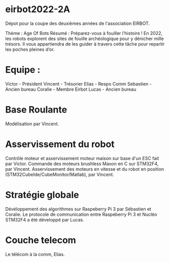 # eirbot2022-2A
Dépot pour la coupe des deuxièmes années de l'association EIRBOT.

Thème : Age Of Bots
Résumé : Préparez-vous à fouiller l’histoire ! En 2022, les robots explorent des sites de fouille archéologique pour y dénicher mille trésors. Il vous appartiendra de les guider à travers cette tâche pour repartir les poches pleines d’or. 

# Equipe : 
  Victor - Président
  Vincent - Trésorier
  Elias - Respo Comm
  Sebastien - Ancien bureau
  Coralie - Membre Eirbot
  Lucas - Ancien bureau


# Base Roulante

Modélisation par Vincent.

# Asservissement du robot

Contrôle moteur et asservissement moteur maison sur base d'un ESC fait par Victor.
Commande des moteurs brushless Maxon en C sur STM32F4, par Vincent.
Asservissement des moteurs en vitesse et du robot en position (STM32CubeIde/CubeMonitor/Matlab), par Vincent.

# Stratégie globale

Dévéloppement des algorithmes sur Raspeberry Pi 3 par Sébastien et Coralie.
Le protocole de communication entre Raspeberry Pi 3 et Nucléo STM32F4 a été développé par Lucas.

# Couche telecom

Le télécom à la comm, Elias.

